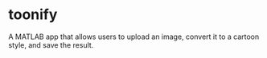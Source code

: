 # toonify
A MATLAB app that allows users to upload an image, convert it to a cartoon style, and save the result.
